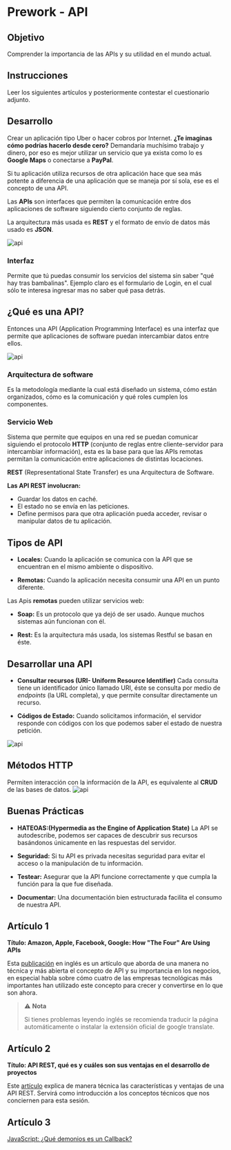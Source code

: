 # Prework - API

## Objetivo

Comprender la importancia de las APIs y su utilidad en el mundo actual.

## Instrucciones

Leer los siguientes artículos y posteriormente contestar el cuestionario adjunto.

## Desarrollo

Crear un aplicación tipo Uber o hacer cobros por Internet. **¿Te imaginas cómo podrías hacerlo desde cero?** Demandaría muchísimo trabajo y dinero, por eso es mejor utilizar un servicio que ya exista como lo es **Google Maps** o conectarse a **PayPal**.

Si tu aplicación utiliza recursos de otra aplicación hace que sea más potente a diferencia de una aplicación que se maneja por sí sola, ese es el concepto de una API.

Las **APIs** son interfaces que permiten la comunicación entre dos aplicaciones de software siguiendo cierto conjunto de reglas.

La arquitectura más usada es **REST** y el formato de envío de datos más usado es **JSON**.

![api](https://imgfz.com/i/KgPhiYR.png)

### **Interfaz**

Permite que tú puedas consumir los servicios del sistema sin saber "qué hay tras bambalinas". Ejemplo claro es el formulario de Login, en el cual sólo te interesa ingresar mas no saber qué pasa detrás.

## **¿Qué es una API?**

Entonces una API (Application Programming Interface) es una interfaz que permite que aplicaciones de software puedan intercambiar datos entre ellos.

![api](https://imgfz.com/i/ZR9sCbk.png)

### **Arquitectura de software**

Es la metodología mediante la cual está diseñado un sistema, cómo están organizados, cómo es la comunicación y qué roles cumplen los componentes.

### **Servicio Web**

Sistema que permite que equipos en una red se puedan comunicar siguiendo el protocolo **HTTP** (conjunto de reglas entre cliente-servidor para intercambiar información), esta es la base para que las APIs remotas permitan la comunicación entre aplicaciones de distintas locaciones.

**REST** (Representational State Transfer) es una Arquitectura de Software.

**Las API REST involucran:**

+ Guardar los datos en caché.
+ El estado no se envía en las peticiones.
+ Define permisos para que otra aplicación pueda acceder, revisar o manipular datos de tu aplicación.

## **Tipos de API**

+ **Locales:** Cuando la aplicación se comunica con la API que se encuentran en el mismo ambiente o dispositivo.

+ **Remotas:** Cuando la aplicación necesita consumir una API en un punto diferente.


Las Apis **remotas** pueden utilizar servicios web:

+ **Soap:** Es un protocolo que ya dejó de ser usado. Aunque muchos sistemas aún funcionan con él.

+ **Rest:** Es la arquitectura más usada, los sistemas Restful se basan en éste.

## **Desarrollar una API**

+ **Consultar recursos (URI- Uniform Resource Identifier)** Cada consulta tiene un identificador único llamado URI, éste se consulta por medio de *endpoints* (la URL completa), y que permite consultar directamente un recurso.

+ **Códigos de Estado:** Cuando solicitamos información, el servidor responde con códigos con los que podemos saber el estado de nuestra petición.

![api](https://imgfz.com/i/nxvHViX.png)

## **Métodos HTTP**

Permiten interacción con la información de la API, es equivalente al **CRUD** de las bases de datos.
![api](https://imgfz.com/i/bQUqm8F.png)

## **Buenas Prácticas**

+ **HATEOAS:(Hypermedia as the Engine of Application State)** La API se autodescribe, podemos ser capaces de descubrir sus recursos basándonos únicamente en las respuestas del servidor.

+ **Seguridad:** Si tu API es privada necesitas seguridad para evitar el acceso o la manipulación de tu información.

+ **Testear:** Asegurar que la API funcione correctamente y que cumpla la función para la que fue diseñada.

+ **Documentar:** Una documentación bien estructurada facilita el consumo de nuestra API.

## **Artículo 1**

**Título: Amazon, Apple, Facebook, Google: How "The Four" Are Using APIs**

Esta [publicación](https://commercetools.com/blog/2017/11/07/the-four-apis.html) en inglés es un artículo que aborda de una manera no técnica y más abierta el concepto de API y su importancia en los negocios, en especial habla sobre cómo cuatro de las empresas tecnológicas más importantes han utilizado este concepto para crecer y convertirse en lo que son ahora.

>⚠️ **Nota**
>
>Si tienes problemas leyendo inglés se recomienda traducir la página automáticamente o instalar la extensión oficial de google translate.

## **Artículo 2**

**Título: API REST, qué es y cuáles son sus ventajas en el desarrollo de proyectos**

Este [artículo](https://bbvaopen4u.com/es/actualidad/api-rest-que-es-y-cuales-son-sus-ventajas-en-el-desarrollo-de-proyectos) explica de manera técnica las características y ventajas de una API REST. Servirá como introducción a los conceptos técnicos que nos conciernen para esta sesión.

## **Artículo 3**

[JavaScript: ¿Qué demonios es un Callback?](http://developinginspanish.com/2019/03/18/javascript-que-demonios-es-un-callback/)

